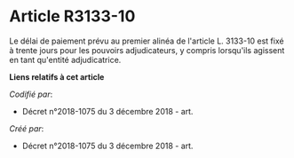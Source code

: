 # Article R3133-10

Le délai de paiement prévu au premier alinéa de l'article L. 3133-10 est fixé à trente jours pour les pouvoirs adjudicateurs,
y compris lorsqu'ils agissent en tant qu'entité adjudicatrice.

**Liens relatifs à cet article**

_Codifié par_:

  - Décret n°2018-1075 du 3 décembre 2018 - art.

_Créé par_:

  - Décret n°2018-1075 du 3 décembre 2018 - art.

